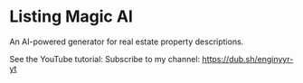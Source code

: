 # Listing Magic AI

An AI-powered generator for real estate property descriptions.

See the YouTube tutorial:
Subscribe to my channel: https://dub.sh/enginyyr-yt